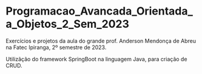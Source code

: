 # Programacao_Avancada_Orientada_a_Objetos_2_Sem_2023
Exercícios e projetos da aula do grande prof. Anderson Mendonça de Abreu na Fatec Ipiranga, 2º semestre de 2023.

Utilizãção do framework SpringBoot na linguagem Java, para criação de CRUD.
